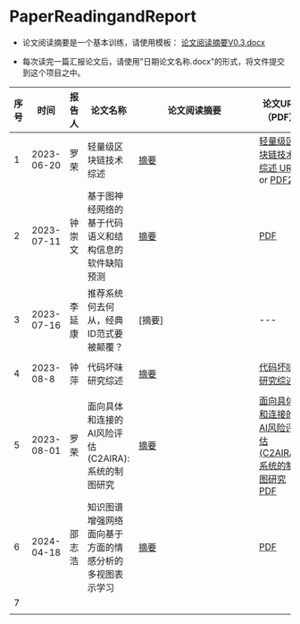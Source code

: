 # PaperReadingandReport

- 论文阅读摘要是一个基本训练，请使用模板： [论文阅读摘要V0.3.docx](%E8%AE%BA%E6%96%87%E9%98%85%E8%AF%BB%E6%91%98%E8%A6%81V0.3.docx)

- 每次读完一篇汇报论文后，请使用"日期论文名称.docx"的形式，将文件提交到这个项目之中。

<style>
table th:first-of-type {
    width: 5%;
}
table th:nth-of-type(2) {
    width: 10%;
}
table th:nth-of-type(3) {
    width:10%;
}
table th:nth-of-type(4) {
    width: 30%;
}
table th:nth-of-type(5) {
    width: 10%;
}
table th:nth-of-type(6) {
    width: 20%;
}
table th:nth-of-type(7) {
    width: 10%;
}
table th:nth-of-type(8) {
    width: 5%;
}
</style>


| 序号  | 时间         | 报告人 | 论文名称                            | 论文阅读摘要                                                                                                                                                                                                                                                                                                                    | 论文URL（PDF）                                                                                                                                                                                                          | PPT                                                                                                                                                            | 备注  |
| --- | ---------- | --- | ------------------------------- | ------------------------------------------------------------------------------------------------------------------------------------------------------------------------------------------------------------------------------------------------------------------------------------------------------------------------- | ------------------------------------------------------------------------------------------------------------------------------------------------------------------------------------------------------------------- | -------------------------------------------------------------------------------------------------------------------------------------------------------------- | --- |
| 1   | 2023-06-20 | 罗荣  | 轻量级区块链技术综述                      | <div style="width: 150pt">  [摘要](20230620%E7%BD%97%E8%8D%A3%E8%BD%BB%E9%87%8F%E7%BA%A7%E5%8C%BA%E5%9D%97%E9%93%BE%E7%BB%BC%E8%BF%B0%E9%98%85%E8%AF%BB%E6%91%98%E8%A6%81V0.3.docx)                                                                                                                                         | [轻量级区块链技术综述 URL ](https://jos.org.cn/jos/article/abstract/6421) or [PDF2](PAPER/20230620%E8%BD%BB%E9%87%8F%E7%BA%A7%E5%8C%BA%E5%9D%97%E9%93%BE%E6%8A%80%E6%9C%AF%E7%BB%BC%E8%BF%B0_%E8%B0%A2%E6%99%B4%E6%99%B4.pdf) | [PPT](PPT/20230620%E8%BD%BB%E9%87%8F%E7%BA%A7%E5%8C%BA%E5%9D%97%E9%93%BE.pptx)                                                                                 |     |
| 2   | 2023-07-11 | 钟崇文 | 基于图神经网络的基于代码语义和结构信息的软件缺陷预测      | <div style="width: 150pt"> [摘要](20230711%E9%92%9F%E5%B4%87%E6%96%87CGCN%E5%9F%BA%E4%BA%8E%E5%9B%BE%E7%A5%9E%E7%BB%8F%E7%BD%91%E7%BB%9C%E7%9A%84%E5%9F%BA%E4%BA%8E%E4%BB%A3%E7%A0%81%E8%AF%AD%E4%B9%89%E5%92%8C%E7%BB%93%E6%9E%84%E4%BF%A1%E6%81%AF%E7%9A%84%E8%BD%AF%E4%BB%B6%E7%BC%BA%E9%99%B7%E9%A2%84%E6%B5%8B%20.pdf) | [PDF](PAPER%2F%E5%AE%9E%E9%AA%8C3CGCN%20Software%20defect%20prediction%20with%20semantic%20and%20structural%20information%20of%20codes.pdf)                                                                         | [PPT](PPT%2F%E9%92%9F%E5%B4%87%E6%96%872023.7.11.pptx)                                                                                                         |     |
| 3   | 2023-07-16 | 李延康 | 推荐系统何去何从，经典ID范式要被颠覆？            | <div style="width: 150pt">  [摘要]                                                                                                                                                                                                                                                                                          | ---                                                                                                                                                                                                                 | ---                                                                                                                                                            | --- |
| 4   | 2023-08-8  | 钟萍  | 代码坏味研究综述                        | <div style="width: 150pt"> [摘要](20230808%E9%92%9F%E8%90%8D%E4%BB%A3%E7%A0%81%E5%9D%8F%E5%91%B3%E7%A0%94%E7%A9%B6%E7%BB%BC%E8%BF%B0%E9%98%85%E8%AF%BB%E6%91%98%E8%A6%81.docx)                                                                                                                                              | [代码坏味研究综述](http://www.jos.org.cn/1000-9825/6431.htm)                                                                                                                                                                | [PPT](https://github.com/JXNU-cs-se/PaperReadingandReport/blob/main/PPT/20230808%E4%BB%A3%E7%A0%81%E5%9D%8F%E5%91%B3%E7%A0%94%E7%A9%B6%E7%BB%BC%E8%BF%B0.pptx) | --- |
| 5   | 2023-08-01 | 罗荣  | 面向具体和连接的AI风险评估(C2AIRA):系统的制图研究  | <div style="width: 150pt"> [摘要](20230620%E7%BD%97%E8%8D%A3%E8%BD%BB%E9%87%8F%E7%BA%A7%E5%8C%BA%E5%9D%97%E9%93%BE%E7%BB%BC%E8%BF%B0%E9%98%85%E8%AF%BB%E6%91%98%E8%A6%81V0.3.docx)                                                                                                                                          | [面向具体和连接的AI风险评估(C2AIRA):系统的制图研究PDF ](PAPER/20230801Towards%20Concrete%20and%20Connected%20AI%20Risk%20Assessment%20.pdf)                                                                                            | [PPT](PPT/20230801%E9%9D%A2%E5%90%91%E5%85%B7%E4%BD%93%E5%92%8C%E8%BF%9E%E6%8E%A5%E7%9A%84AI%E9%A3%8E%E9%99%A9%E8%AF%84%E4%BC%B0.pptx)                         | 备注  |
| 6   | 2024-04-18 | 邵志浩 | 知识图谱增强网络面向基于方面的情感分析的多视图表示学习<br> | <div style="width: 150pt"> [摘要](URL)                                                                                                                                                                                                                                                                                      | [PDF](URL)                                                                                                                                                                                                          | [PPT](url)                                                                                                                                                     | 备注  |
| 7   |            |     |                                 |                                                                                                                                                                                                                                                                                                                           |                                                                                                                                                                                                                     |                                                                                                                                                                |     |
|     |            |     |                                 |                                                                                                                                                                                                                                                                                                                           |                                                                                                                                                                                                                     |                                                                                                                                                                |     |



